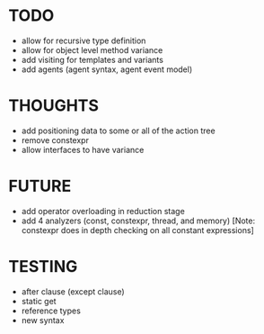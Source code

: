 # TODO

- allow for recursive type definition
- allow for object level method variance
- add visiting for templates and variants
- add agents (agent syntax, agent event model)

# THOUGHTS

- add positioning data to some or all of the action tree
- remove constexpr
- allow interfaces to have variance

# FUTURE

- add operator overloading in reduction stage
- add 4 analyzers (const, constexpr, thread, and memory) [Note: constexpr does in depth checking on all constant expressions]

# TESTING

- after clause (except clause)
- static get
- reference types
- new syntax
